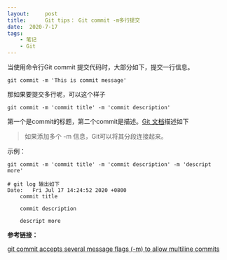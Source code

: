 ```yaml
---
layout:     post
title:      Git tips： Git commit -m多行提交
date:  2020-7-17
tags:
    - 笔记
    - Git
---
```


当使用命令行Git commit 提交代码时，大部分如下，提交一行信息。
```shell
git commit -m 'This is commit message'
```
那如果要提交多行呢，可以这个样子
```shell
git commit -m 'commit title' -m 'commit description'
```
第一个是commit的标题，第二个commit是描述。[Git 文档](https://git-scm.com/docs/git-commit#Documentation/git-commit.txt--mltmsggt)描述如下
> 如果添加多个 -m 信息，Git可以将其分段连接起来。

示例：

```shell
git commit -m 'commit title' -m 'commit description' -m 'descript more'

# git log 输出如下
Date:   Fri Jul 17 14:24:52 2020 +0800
    commit title
    
    commit description
    
    descript more
```


**参考链接：**

[git commit accepts several message flags (-m) to allow multiline commits](https://www.stefanjudis.com/today-i-learned/git-commit-accepts-several-message-flags-m-to-allow-multiline-commits/)